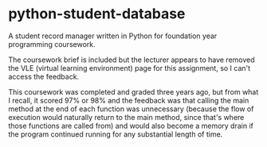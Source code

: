 # python-student-database

A student record manager written in Python for foundation year programming coursework.

The coursework brief is included but the lecturer appears to have removed the VLE (virtual learning environment) page for this assignment, so I can't access the feedback.

This coursework was completed and graded three years ago, but from what I recall, it scored 97% or 98% and the feedback was that calling the main method at the end of each function was unnecessary (because the flow of execution would naturally return to the main method, since that's where those functions are called from) and would also become a memory drain if the program continued running for any substantial length of time.
